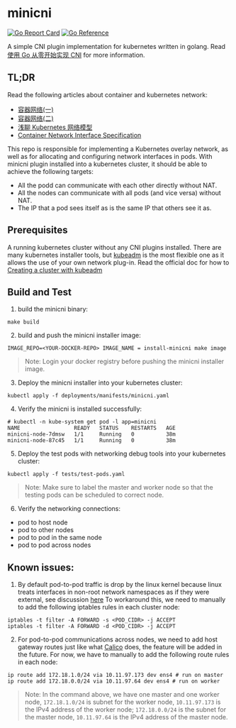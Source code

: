 # minicni

[![Go Report Card](https://goreportcard.com/badge/github.com/morvencao/minicni)](https://goreportcard.com/report/github.com/morvencao/minicni)
[![Go Reference](https://pkg.go.dev/badge/github.com/morvencao/minicni.svg)](https://pkg.go.dev/github.com/morvencao/minicni)

A simple CNI plugin implementation for kubernetes written in golang. Read [使用 Go 从零开始实现 CNI](https://morven.life/posts/write_your_own_cni_with_golang/) for more information.

## TL;DR

Read the following articles about container and kubernetes network:

- [容器网络(一)](https://morven.life/posts/networking-4-docker-sigle-host/)
- [容器网络(二)](https://morven.life/posts/networking-5-docker-multi-hosts/)
- [浅聊 Kubernetes 网络模型](https://morven.life/posts/networking-6-k8s-summary/)
- [Container Network Interface Specification](https://github.com/containernetworking/cni/blob/master/SPEC.md)

This repo is responsible for implementing a Kubernetes overlay network, as well as for allocating and configuring network interfaces in pods. With minicni plugin installed into a kubernetes cluster, it should be able to achieve the following targets:

- All the podd can communicate with each other directly without NAT.
- All the nodes can communicate with all pods (and vice versa) without NAT.
- The IP that a pod sees itself as is the same IP that others see it as.

## Prerequisites

A running kubernetes cluster without any CNI plugins installed. There are many kubernetes installer tools, but [kubeadm](https://kubernetes.io/docs/reference/setup-tools/kubeadm/) is the most flexible one as it allows the use of your own network plug-in. Read the official doc for how to [Creating a cluster with kubeadm](https://kubernetes.io/docs/setup/production-environment/tools/kubeadm/create-cluster-kubeadm/)

## Build and Test

1. build the minicni binary:

```
make build
```

2. build and push the minicni installer image:

```
IMAGE_REPO=<YOUR-DOCKER-REPO> IMAGE_NAME = install-minicni make image
```

> Note: Login your docker registry before pushing the minicni installer image.

3. Deploy the minicni installer into your kubernetes cluster:

```
kubectl apply -f deployments/manifests/minicni.yaml
```

4. Verify the minicni is installed successfully:

```
# kubectl -n kube-system get pod -l app=minicni
NAME                 READY   STATUS    RESTARTS   AGE
minicni-node-7dmsw   1/1     Running   0          38m
minicni-node-87c45   1/1     Running   0          38m
```

5. Deploy the test pods with networking debug tools into your kubernetes cluster:

```
kubectl apply -f tests/test-pods.yaml
```

> Note: Make sure to label the master and worker node so that the testing pods can be scheduled to correct node.

6. Verify the networking connections:

- pod to host node
- pod to other nodes
- pod to pod in the same node
- pod to pod across nodes

## Known issues:

1. By default pod-to-pod traffic is drop by the linux kernel because linux treats interfaces in non-root network namespaces as if they were external, see discussion [here](https://serverfault.com/questions/162366/iptables-bridge-and-forward-chain) To workaround this, we need to manually to add the following iptables rules in each cluster node:

```
iptables -t filter -A FORWARD -s <POD_CIDR> -j ACCEPT
iptables -t filter -A FORWARD -d <POD_CIDR> -j ACCEPT
```

2. For pod-to-pod communications across nodes, we need to add host gateway routes just like what [Calico](https://docs.projectcalico.org/networking/openstack/host-routes) does, the feature will be added in the future. For now, we have to manually to add the following route rules in each node:

```
ip route add 172.18.1.0/24 via 10.11.97.173 dev ens4 # run on master 
ip route add 172.18.0.0/24 via 10.11.97.64 dev ens4 # run on worker
```

> Note: In the command above, we have one master and one worker node, `172.18.1.0/24` is subnet for the worker node, `10.11.97.173` is the IPv4 address of the worker node; `172.18.0.0/24` is the subnet for the master node, `10.11.97.64` is the IPv4 address of the master node.

